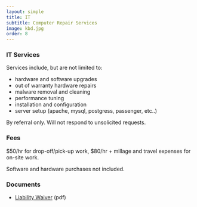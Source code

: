 ```yaml
---
layout: simple
title: IT
subtitle: Computer Repair Services
image: kbd.jpg
order: 8
---
```


### IT Services

Services include, but are not limited to:

- hardware and software upgrades
- out of warranty hardware repairs
- malware removal and cleaning
- performance tuning
- installation and configuration
- server setup (apache, mysql, postgress, passenger, etc..)

By referral only. Will not respond to unsolicited requests.

### Fees

$50/hr for drop-off/pick-up work, $80/hr + millage and travel expenses for on-site work. 

Software and hardware purchases not included.

### Documents

- [Liability Waiver](/doc/liability-waiver.pdf) (pdf)


